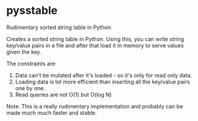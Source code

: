 # pysstable
Rudimentary sorted string table in Python

Creates a sorted string table in Python. Using this, you can write string key/value
pairs in a file and after that load it in memory to serve values given the key. 

The constraints are:

1. Data can't be mutated after it's loaded - so it's only for read only data.
2. Loading data is lot more efficient than inserting all the key/value pairs one
   by one.
3. Read queries are not O(1) but O(log N)


Note: This is a really rudimentary implementation and probably can be made much
much faster and stable.
